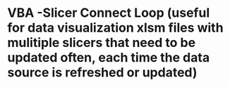 # VBA -Slicer Connect Loop (useful for data visualization xlsm files with mulitiple slicers that need to be updated often, each time the data source is refreshed or updated)

